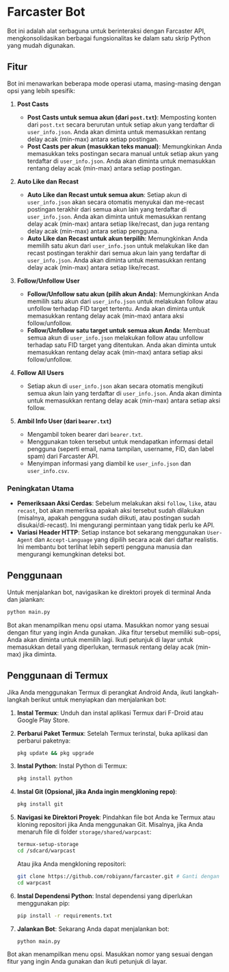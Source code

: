 # Farcaster Bot

Bot ini adalah alat serbaguna untuk berinteraksi dengan Farcaster API, mengkonsolidasikan berbagai fungsionalitas ke dalam satu skrip Python yang mudah digunakan.

## Fitur

Bot ini menawarkan beberapa mode operasi utama, masing-masing dengan opsi yang lebih spesifik:

1.  **Post Casts**
    *   **Post Casts untuk semua akun (dari `post.txt`)**: Memposting konten dari `post.txt` secara berurutan untuk setiap akun yang terdaftar di `user_info.json`. Anda akan diminta untuk memasukkan rentang delay acak (min-max) antara setiap postingan.
    *   **Post Casts per akun (masukkan teks manual)**: Memungkinkan Anda memasukkan teks postingan secara manual untuk setiap akun yang terdaftar di `user_info.json`. Anda akan diminta untuk memasukkan rentang delay acak (min-max) antara setiap postingan.

2.  **Auto Like dan Recast**
    *   **Auto Like dan Recast untuk semua akun**: Setiap akun di `user_info.json` akan secara otomatis menyukai dan me-recast postingan terakhir dari semua akun lain yang terdaftar di `user_info.json`. Anda akan diminta untuk memasukkan rentang delay acak (min-max) antara setiap like/recast, dan juga rentang delay acak (min-max) antara setiap pengguna.
    *   **Auto Like dan Recast untuk akun terpilih**: Memungkinkan Anda memilih satu akun dari `user_info.json` untuk melakukan like dan recast postingan terakhir dari semua akun lain yang terdaftar di `user_info.json`. Anda akan diminta untuk memasukkan rentang delay acak (min-max) antara setiap like/recast.

3.  **Follow/Unfollow User**
    *   **Follow/Unfollow satu akun (pilih akun Anda)**: Memungkinkan Anda memilih satu akun dari `user_info.json` untuk melakukan follow atau unfollow terhadap FID target tertentu. Anda akan diminta untuk memasukkan rentang delay acak (min-max) antara aksi follow/unfollow.
    *   **Follow/Unfollow satu target untuk semua akun Anda**: Membuat semua akun di `user_info.json` melakukan follow atau unfollow terhadap satu FID target yang ditentukan. Anda akan diminta untuk memasukkan rentang delay acak (min-max) antara setiap aksi follow/unfollow.

4.  **Follow All Users**
    *   Setiap akun di `user_info.json` akan secara otomatis mengikuti semua akun lain yang terdaftar di `user_info.json`. Anda akan diminta untuk memasukkan rentang delay acak (min-max) antara setiap aksi follow.

5.  **Ambil Info User (dari `bearer.txt`)**
    *   Mengambil token bearer dari `bearer.txt`.
    *   Menggunakan token tersebut untuk mendapatkan informasi detail pengguna (seperti email, nama tampilan, username, FID, dan label spam) dari Farcaster API.
    *   Menyimpan informasi yang diambil ke `user_info.json` dan `user_info.csv`.

### Peningkatan Utama

*   **Pemeriksaan Aksi Cerdas**: Sebelum melakukan aksi `follow`, `like`, atau `recast`, bot akan memeriksa apakah aksi tersebut sudah dilakukan (misalnya, apakah pengguna sudah diikuti, atau postingan sudah disukai/di-recast). Ini mengurangi permintaan yang tidak perlu ke API.
*   **Variasi Header HTTP**: Setiap instance bot sekarang menggunakan `User-Agent` dan `Accept-Language` yang dipilih secara acak dari daftar realistis. Ini membantu bot terlihat lebih seperti pengguna manusia dan mengurangi kemungkinan deteksi bot.

## Penggunaan

Untuk menjalankan bot, navigasikan ke direktori proyek di terminal Anda dan jalankan:

```bash
python main.py
```

Bot akan menampilkan menu opsi utama. Masukkan nomor yang sesuai dengan fitur yang ingin Anda gunakan. Jika fitur tersebut memiliki sub-opsi, Anda akan diminta untuk memilih lagi. Ikuti petunjuk di layar untuk memasukkan detail yang diperlukan, termasuk rentang delay acak (min-max) jika diminta.

## Penggunaan di Termux

Jika Anda menggunakan Termux di perangkat Android Anda, ikuti langkah-langkah berikut untuk menyiapkan dan menjalankan bot:

1.  **Instal Termux**: Unduh dan instal aplikasi Termux dari F-Droid atau Google Play Store.

2.  **Perbarui Paket Termux**: Setelah Termux terinstal, buka aplikasi dan perbarui paketnya:
    ```bash
    pkg update && pkg upgrade
    ```

3.  **Instal Python**: Instal Python di Termux:
    ```bash
    pkg install python
    ```

4.  **Instal Git (Opsional, jika Anda ingin mengkloning repo)**:
    ```bash
    pkg install git
    ```

5.  **Navigasi ke Direktori Proyek**: Pindahkan file bot Anda ke Termux atau kloning repositori jika Anda menggunakan Git. Misalnya, jika Anda menaruh file di folder `storage/shared/warpcast`:
    ```bash
    termux-setup-storage
    cd /sdcard/warpcast
    ```
    Atau jika Anda mengkloning repositori:
    ```bash
    git clone https://github.com/robiyann/farcaster.git # Ganti dengan URL repo Anda
    cd warpcast
    ```

6.  **Instal Dependensi Python**: Instal dependensi yang diperlukan menggunakan pip:
    ```bash
    pip install -r requirements.txt
    ```

7.  **Jalankan Bot**: Sekarang Anda dapat menjalankan bot:
    ```bash
    python main.py
    ```

Bot akan menampilkan menu opsi. Masukkan nomor yang sesuai dengan fitur yang ingin Anda gunakan dan ikuti petunjuk di layar.


